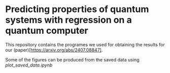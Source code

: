 # Predicting properties of quantum systems with regression on a quantum computer

This repository contains the programes we used for obtaining the results for our (paper)[https://arxiv.org/abs/2407.08847].

Some of the figures can be produced from the saved data using *plot_saved_data.ipynb*

